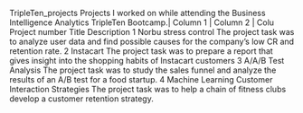 TripleTen_projects
Projects I worked on while attending the Business Intelligence Analytics TripleTen Bootcamp.| Column 1 | Column 2 | Colu
Project number	Title	Description
1	Norbu stress control	The project task was to analyze user data and find possible causes for the company’s low CR and retention rate.
2	Instacart	The project task was to prepare a report that gives insight into the shopping habits of Instacart customers
3	A/A/B Test Analysis	The project task was to study the sales funnel and analyze the results of an A/B test for a food startup.
4	Machine Learning Customer Interaction Strategies	The project task was to help a chain of fitness clubs develop a customer retention strategy.
